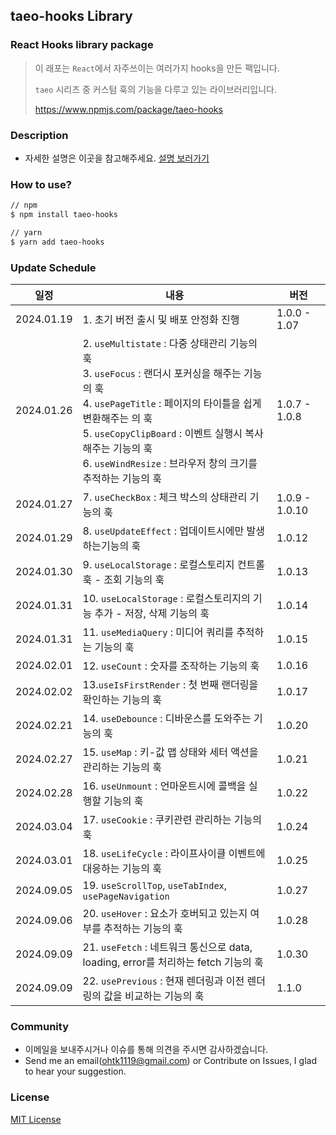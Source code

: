 ## taeo-hooks Library

### React Hooks library package

> 이 래포는 `React`에서 자주쓰이는 여러가지 hooks을 만든 팩입니다.
>
> `taeo` 시리즈 중 커스텀 훅의 기능을 다루고 있는 라이브러리입니다.
>
> https://www.npmjs.com/package/taeo-hooks

### Description

- 자세한 설명은 이곳을 참고해주세요. [설명 보러가기](https://taeo.gitbook.io/taeo/taeo-hooks)

### How to use?

```bash
// npm
$ npm install taeo-hooks

// yarn
$ yarn add taeo-hooks
```

### Update Schedule

| 일정       | 내용                                                                                                                                                                                                                                                                                                  | 버전           |
| ---------- | ----------------------------------------------------------------------------------------------------------------------------------------------------------------------------------------------------------------------------------------------------------------------------------------------------- | -------------- |
| 2024.01.19 | 1. 초기 버전 출시 및 배포 안정화 진행                                                                                                                                                                                                                                                                 | 1.0.0 - 1.07   |
| 2024.01.26 | 2. `useMultistate` : 다중 상태관리 기능의 훅<br />3. `useFocus` : 랜더시 포커싱을 해주는 기능의 훅<br />4. `usePageTitle` : 페이지의 타이틀을 쉽게 변환해주는 의 훅<br />5. `useCopyClipBoard` : 이벤트 실행시 복사해주는 기능의 훅<br />6. `useWindResize` : 브라우저 창의 크기를 추적하는 기능의 훅 | 1.0.7 - 1.0.8  |
| 2024.01.27 | 7. `useCheckBox` : 체크 박스의 상태관리 기능의 훅                                                                                                                                                                                                                                                     | 1.0.9 - 1.0.10 |
| 2024.01.29 | 8. `useUpdateEffect` : 업데이트시에만 발생하는기능의 훅                                                                                                                                                                                                                                               | 1.0.12         |
| 2024.01.30 | 9. `useLocalStorage` : 로컬스토리지 컨트롤 훅 - 조회 기능의 훅                                                                                                                                                                                                                                        | 1.0.13         |
| 2024.01.31 | 10. `useLocalStorage` : 로컬스토리지의 기능 추가 - 저장, 삭제 기능의 훅                                                                                                                                                                                                                               | 1.0.14         |
| 2024.01.31 | 11. `useMediaQuery` : 미디어 쿼리를 추적하는 기능의 훅                                                                                                                                                                                                                                                | 1.0.15         |
| 2024.02.01 | 12. `useCount` : 숫자를 조작하는 기능의 훅                                                                                                                                                                                                                                                            | 1.0.16         |
| 2024.02.02 | 13.`useIsFirstRender` : 첫 번째 랜더링을 확인하는 기능의 훅                                                                                                                                                                                                                                           | 1.0.17         |
| 2024.02.21 | 14. `useDebounce` : 디바운스를 도와주는 기능의 훅                                                                                                                                                                                                                                                     | 1.0.20         |
| 2024.02.27 | 15. `useMap` : 키-값 맵 상태와 세터 액션을 관리하는 기능의 훅                                                                                                                                                                                                                                         | 1.0.21         |
| 2024.02.28 | 16. `useUnmount` : 언마운트시에 콜백을 실행할 기능의 훅                                                                                                                                                                                                                                               | 1.0.22         |
| 2024.03.04 | 17. `useCookie` : 쿠키관련 관리하는 기능의 훅                                                                                                                                                                                                                                                         | 1.0.24         |
| 2024.03.01 | 18. `useLifeCycle` : 라이프사이클 이벤트에 대응하는 기능의 훅                                                                                                                                                                                                                                         | 1.0.25         |
| 2024.09.05 | 19. `useScrollTop`, `useTabIndex`, `usePageNavigation`                                                                                                                                                                                                                                                | 1.0.27         |
| 2024.09.06 | 20. `useHover` : 요소가 호버되고 있는지 여부를 추적하는 기능의 훅                                                                                                                                                                                                                                     | 1.0.28         |
| 2024.09.09 | 21. `useFetch` : 네트워크 통신으로 data, loading, error를 처리하는 fetch 기능의 훅                                                                                                                                                                                                                    | 1.0.30         |
| 2024.09.09 | 22. `usePrevious` : 현재 렌더링과 이전 렌더링의 값을 비교하는 기능의 훅                                                                                                                                                                                                                               | 1.1.0          |

### Community

- 이메일을 보내주시거나 이슈를 통해 의견을 주시면 감사하겠습니다.
- Send me an email(ohtk1119@gmail.com) or Contribute on Issues, I glad to hear your suggestion.

### License

[MIT License](https://rmm5t.mit-license.org/)
